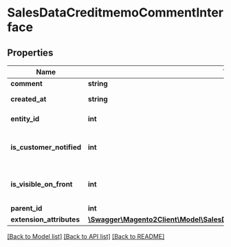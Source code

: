 # SalesDataCreditmemoCommentInterface

## Properties
Name | Type | Description | Notes
------------ | ------------- | ------------- | -------------
**comment** | **string** | Comment. | 
**created_at** | **string** | Created-at timestamp. | [optional] 
**entity_id** | **int** | Credit memo ID. | [optional] 
**is_customer_notified** | **int** | Is-customer-notified flag value. | 
**is_visible_on_front** | **int** | Is-visible-on-storefront flag value. | 
**parent_id** | **int** | Parent ID. | 
**extension_attributes** | [**\Swagger\Magento2Client\Model\SalesDataCreditmemoCommentExtensionInterface**](SalesDataCreditmemoCommentExtensionInterface.md) |  | [optional] 

[[Back to Model list]](../README.md#documentation-for-models) [[Back to API list]](../README.md#documentation-for-api-endpoints) [[Back to README]](../README.md)


